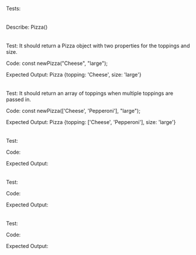 Tests:
\
\
\
Describe: Pizza()
\
\
\
Test: It should return a Pizza object with two properties for the toppings and size.

Code: const newPizza("Cheese", "large");

Expected Output: Pizza {topping: 'Cheese', size: 'large'}
\
\
\
Test: It should return an array of toppings when multiple toppings are passed in.

Code: const newPizza(['Cheese', 'Pepperoni'], "large");

Expected Output: Pizza {topping: ['Cheese', 'Pepperoni'], size: 'large'}
\
\
\
Test: 

Code: 

Expected Output: 
\
\
\
Test: 

Code: 

Expected Output: 
\
\
\
Test: 

Code: 

Expected Output: 